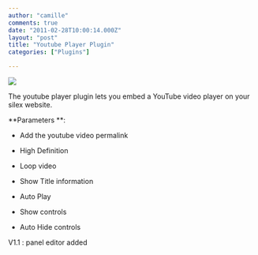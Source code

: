 ```yaml
---
author: "camille"
comments: true
date: "2011-02-28T10:00:14.000Z"
layout: "post"
title: "Youtube Player Plugin"
categories: ["Plugins"]

---
```

![](https://www.silexlabs.org/wp-content/uploads/2011/02/youtubeplugin.png)




The youtube player plugin lets you embed a YouTube video player on your silex website.




**Parameters **:









  * Add the youtube video permalink


  * High Definition


  * Loop video


  * Show Title information


  * Auto Play


  * Show controls


  * Auto Hide controls





V1.1 : panel editor added


